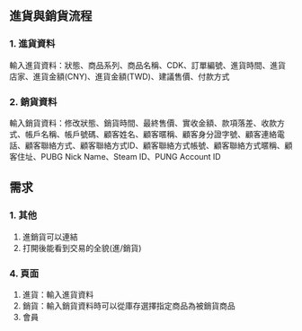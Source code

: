 ## 進貨與銷貨流程

### 1. 進貨資料
輸入進貨資料：狀態、商品系列、商品名稱、CDK、訂單編號、進貨時間、進貨店家、進貨金額(CNY)、進貨金額(TWD)、建議售價、付款方式

### 2. 銷貨資料
輸入銷貨資料：修改狀態、銷貨時間、最終售價、實收金額、款項落差、收款方式、帳戶名稱、帳戶號碼、顧客姓名、顧客暱稱、顧客身分證字號、顧客連絡電話、顧客聯絡方式、顧客聯絡方式ID、顧客聯絡方式帳號、顧客聯絡方式暱稱、顧客住址、PUBG Nick Name、Steam ID、PUNG Account ID

## 需求

### 1. 其他
1. 進銷貨可以連結
2. 打開後能看到交易的全貌(進/銷貨)

### 4. 頁面
1. 進貨：輸入進貨資料
2. 銷貨：輸入銷貨資料時可以從庫存選擇指定商品為被銷貨商品
3. 會員